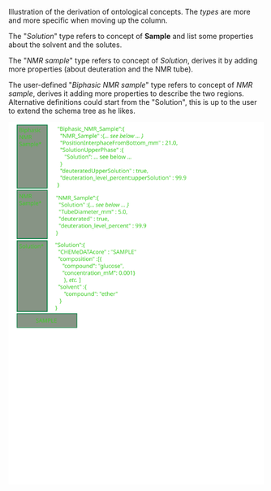 
Illustration of the derivation of ontological concepts. The *types* are more and more specific when moving up the column.

The "*Solution*" type refers to concept of **Sample** and list some properties about the solvent and the solutes.

The "*NMR sample*" type refers to concept of *Solution*, derives it by adding more properties (about deuteration and the NMR tube).

The user-defined "*Biphasic NMR sample*" type refers to concept of *NMR sample*, derives it adding more properties to describe the two regions. Alternative definitions could start from the "Solution", this is up to the user to extend the schema tree as he likes.

![missing inage](../images/drawing.svg)
